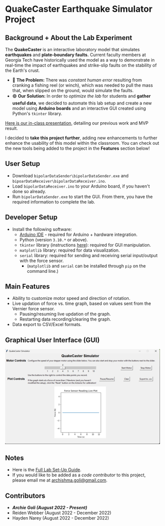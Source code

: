 # QuakeCaster Earthquake Simulator Project
## Background + About the Lab Experiment
The **QuakeCaster** is an interactive laboratory model that simulates **earthquakes** and **plate-boundary faults.** Current faculty members at Georgia Tech have historically used the model as a way to demonstrate in real-time the impact of earthquakes and strike-slip faults on the stability of the Earth's crust. 
- 🔴 **The Problem:** There was *constant human error* resulting from cranking a fishing reel (or winch), which was needed to pull the mass that, when slipped on the ground, would simulate the faults.
- 🟢 **Our Solution:** In order to *optimize the lab* for students and **gather useful data**, we decided to automate this lab setup and create a new model using **Arduino boards** and an interactive GUI created using Python's `tkinter` library.

[Here is our in-class presentation](https://docs.google.com/presentation/d/1PdBOjfu7RH4z4XNIv7g74CdangAlTY7koaaqGK-brsM/edit?usp=sharing), detailing our previous work and MVP result. 

I decided to **take this project further**, adding new enhancements to further enhance the usability of this model within the classroom. You can check out the new tools being added to the project in the **Features** section below!

## User Setup
- Download `bipolarDataSender\bipolarDataSender.exe` and `bipoarDataReceiver\bipolarDataReceiver.ino`.
- Load `bipolarDataReceiver.ino` to your Arduino board, if you haven't done so already.
- Run `bipolarDataSender.exe` to start the GUI. From there, you have the required information to complete the lab.

## Developer Setup
- Install the following software: 
  - [Arduino IDE](https://www.arduino.cc/en/software) - required for Arduino + hardware integration.
  - Python (version `3.10.*` or above).
  - `tkinter` library (instructions [here](https://www.geeksforgeeks.org/how-to-install-tkinter-in-windows/)): required for GUI manipulation.
  - `matplotlib` library: required for data visualization.
  - `serial` library: required for sending and receiving serial input/output with the force sensor.
    - (`matplotlib` and `serial` can be installed through `pip` on the command line.)

## Main Features
- Ability to customize motor speed and direction of rotation.
- Live updation of force vs. time graph, based on values sent from the Vernier force sensor.
  - Pausing/resuming live updation of the graph.
  - Restarting data recording/clearing the graph.
- Data export to CSV/Excel formats.

## Graphical User Interface (GUI)
<img width="674" alt="image" src="https://github.com/archishmagoli/QuakeCaster/blob/main/GUI%20-%20Final%20Product.png">

## Notes
  - Here is the [Full Lab Set-Up Guide](https://docs.google.com/document/d/1RADYkkj_sVewNf8-gIFMM_3iBdzdKFuB9JWc6mCENCU/edit?usp=sharing).
  - If you would like to be added as a *code contributor* to this project, please email me at [archishma.goli@gmail.com](mailto:archishma.goli@gmail.com).

## Contributors
- ***Archie Goli (August 2022 - Present)***
- Reiden Webber (August 2022 - December 2022)
- Hayden Narey (August 2022 - December 2022)
